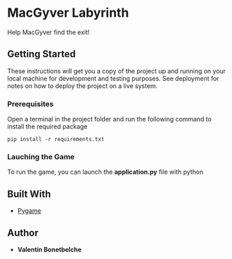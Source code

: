 # MacGyver Labyrinth

Help MacGyver find the exit!

## Getting Started

These instructions will get you a copy of the project up and running on your local machine for development and testing purposes. See deployment for notes on how to deploy the project on a live system.

### Prerequisites

Open a terminal in the project folder and run the following command to install the required package

```
pip install -r requirements.txt
```

### Lauching the Game

To run the game, you can launch the **application.py** file with python

## Built With

* [Pygame](https://www.pygame.org/docs/)

## Author

* **Valentin Bonetbelche**